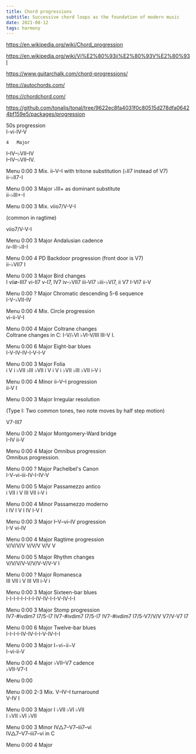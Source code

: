 ```yaml
---
title: Chord progressions
subtitle: Successive chord loops as the foundation of modern music
date: 2021-08-12
tags: harmony
---
```


https://en.wikipedia.org/wiki/Chord_progression

https://en.wikipedia.org/wiki/Vi%E2%80%93ii%E2%80%93V%E2%80%93I

https://www.guitarchalk.com/chord-progressions/

https://autochords.com/

https://chordchord.com/

https://github.com/tonaljs/tonal/tree/9622ec8fa4031f0c80515d278dfa06424bf159e5/packages/progression

50s progression 	
I-vi-IV-V
	
	4 	Major

I–IV–♭VII–IV 	
I–IV–♭VII–IV.
	
Menu
0:00
	3 	Mix.
ii–V–I with tritone substitution
(♭II7 instead of V7) 	
ii-♭II7-I
	
Menu
0:00
	3 	Major
♭III+ as dominant
substitute 	
ii-♭III+-I
	
Menu
0:00
	3 	Mix.
viio7/V-V-I

(common in ragtime)
	
viio7/V-V-I
	
Menu
0:00
	3 	Major
Andalusian cadence 	
iv-III-♭II-I
	
Menu
0:00
	4 	PD
Backdoor progression
(front door is V7) 	
ii-♭VII7 I
	
Menu
0:00
	3 	Major
Bird changes 	
I viiø-III7 vi-II7 v-I7, IV7 iv-♭VII7 iii-VI7 ♭iii-♭VI7, ii V7 I-VI7 ii-V
	
Menu
0:00
	? 	Major
Chromatic descending
5-6 sequence 	
I-V-♭VII-IV
	
Menu
0:00
	4 	Mix.
Circle progression 	
vi-ii-V-I
	
Menu
0:00
	4 	Major
Coltrane changes 	
Coltrane changes in C: I-V/♭VI ♭VI-V/III III-V I.
	
Menu
0:00
	6 	Major
Eight-bar blues 	
I-V-IV-IV-I-V-I-V
	
Menu
0:00
	3 	Major
Folia 	
i V i ♭VII ♭III ♭VII i V i V i ♭VII ♭III ♭VII i-V i
	
Menu
0:00
	4 	Minor
ii–V–I progression 	
ii-V I
	
Menu
0:00
	3 	Major
Irregular resolution

(Type I: Two common tones, two note moves by half step motion)
	
V7-III7
	
Menu
0:00
	2 	Major
Montgomery-Ward
bridge 	
I-IV ii-V
	
Menu
0:00
	4 	Major
Omnibus progression 	
Omnibus progression.
	
Menu
0:00
	? 	Major
Pachelbel's Canon 	
I-V-vi-iii-IV-I-IV-V
	
Menu
0:00
	5 	Major
Passamezzo antico 	
i VII i V III VII i-V i
	
Menu
0:00
	4 	Minor
Passamezzo moderno 	
I IV I V I IV I-V I
	
Menu
0:00
	3 	Major
I–V–vi–IV progression 	
I-V vi-IV
	
Menu
0:00
	4 	Major
Ragtime progression 	
V/V/V/V V/V/V V/V V
	
Menu
0:00
	5 	Major
Rhythm changes 	
V/V/V/V-V/V/V-V/V-V I
	
Menu
0:00
	? 	Major
Romanesca 	
III VII i V III VII i-V i
	
Menu
0:00
	3 	Major
Sixteen-bar blues 	
I-I-I-I-I-I-I-I-IV-IV-I-I-V-IV-I-I
	
Menu
0:00
	3 	Major
Stomp progression 	
IV7-#ivdim7 I7/5-I7
IV7-#ivdim7 I7/5-I7
IV7-#ivdim7 I7/5-V7/V/V V7/V-V7 I7
	
Menu
0:00
	6 	Major
Twelve-bar blues 	
I-I-I-I-IV-IV-I-I-V-IV-I-I
	
Menu
0:00
	3 	Major
I−vi−ii−V 	
I-vi-ii-V
	
Menu
0:00
	4 	Major
♭VII–V7 cadence 	
♭VII-V7-I
	
Menu
0:00

Menu
0:00
	2-3 	Mix.
V–IV–I turnaround 	
V-IV I
	
Menu
0:00
	3 	Major
I ♭VII ♭VI ♭VII 	
I ♭VII ♭VI ♭VII
	
Menu
0:00
	3 	Minor
IV△7–V7–iii7–vi 	
IV△7–V7–iii7–vi in C
	
Menu
0:00
	4 	Major 